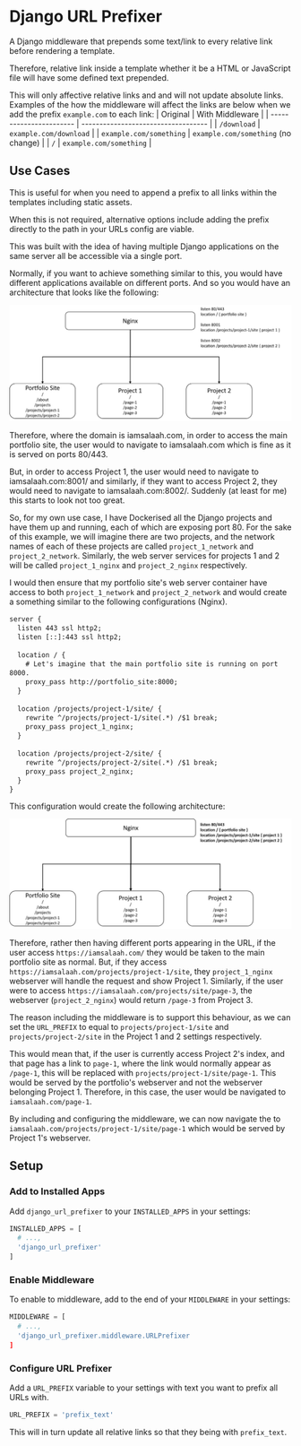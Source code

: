 # Django URL Prefixer
A Django middleware that prepends some text/link to every relative link before rendering a template.

Therefore, relative link inside a template whether it be a HTML or JavaScript file will have some defined text prepended.

This will only affective relative links and and will not update absolute links. Examples of the how the middleware will affect the links are below when we add
the prefix `example.com` to each link:
| Original                | With Middleware                     |
| ----------------------- | ----------------------------------- |
| `/download`             | `example.com/download`              |
| `example.com/something` | `example.com/something` (no change) |
| `/`                     | `example.com/something`             |

## Use Cases
This is useful for when you need to append a prefix to all links within the templates including static assets.

When this is not required, alternative options include adding the prefix directly to the path in your URLs config are viable.

This was built with the idea of having multiple Django applications on the same server all be accessible via a single port.

Normally, if you want to achieve something similar to this, you would have different applications available on different ports. And so you would have an architecture that looks like the following:

![Architecture without middleware](https://raw.githubusercontent.com/Salaah01/django-url-prefixer/master/examples/without_middleware.png)

Therefore, where the domain is iamsalaah.com, in order to access the main portfolio site, the user would to navigate to iamsalaah.com which is fine as it is served on ports 80/443.

But, in order to access Project 1, the user would need to navigate to iamsalaah.com:8001/ and similarly, if they want to access Project 2, they would need to navigate to iamsalaah.com:8002/. Suddenly (at least for me) this starts to look not too great.

So, for my own use case, I have Dockerised all the Django projects and have them up and running, each of which are exposing port 80. For the sake of this example, we will imagine there are two projects, and the network names of each of these projects are called `project_1_network` and `project_2_network`. Similarly, the web server services for projects 1 and 2 will be called `project_1_nginx` and `project_2_nginx` respectively.

I would then ensure that my portfolio site's web server container have access to both `project_1_network` and `project_2_network` and would create a something similar to the following configurations (Nginx).
```nginx
server {
  listen 443 ssl http2;
  listen [::]:443 ssl http2;

  location / {
    # Let's imagine that the main portfolio site is running on port 8000.
    proxy_pass http://portfolio_site:8000;  
  }

  location /projects/project-1/site/ {
    rewrite ^/projects/project-1/site(.*) /$1 break;
    proxy_pass project_1_nginx;
  }

  location /projects/project-2/site/ {
    rewrite ^/projects/project-2/site(.*) /$1 break;
    proxy_pass project_2_nginx;
  }
}
```

This configuration would create the following architecture:

![Architecture with middleware](https://raw.githubusercontent.com/Salaah01/django-url-prefixer/master/examples/with_middleware.png)

Therefore, rather then having different ports appearing in the URL, if the user access `https://iamsalaah.com/` they would be taken to the main portfolio site as normal. But, if they access `https://iamsalaah.com/projects/project-1/site`, they `project_1_nginx` webserver will handle the request and show Project 1.
Similarly, if the user were to access `https://iamsalaah.com/projects/site/page-3`, the webserver (`project_2_nginx`) would return `/page-3` from Project 3.

The reason including the middleware is to support this behaviour, as we can set the `URL_PREFIX` to equal to `projects/project-1/site` and `projects/project-2/site` in the Project 1 and 2 settings respectively.

This would mean that, if the user is currently access Project 2's index, and that page has a link to `page-1`, where the link would normally appear as `/page-1`, this will be replaced with `projects/project-1/site/page-1`. This would be served by the portfolio's webserver and not the webserver belonging Project 1. Therefore, in this case, the user would be navigated to `iamsalaah.com/page-1`.

By including and configuring the middleware, we can now navigate the to `iamsalaah.com/projects/project-1/site/page-1` which would be served by Project 1's webserver.

## Setup
### Add to Installed Apps
Add `django_url_prefixer` to your `INSTALLED_APPS` in your settings:
```python
INSTALLED_APPS = [
  # ...,
  'django_url_prefixer'
]
```

### Enable Middleware
To enable to middleware, add to the end of your `MIDDLEWARE` in your settings:
```python
MIDDLEWARE = [
  # ...,
  'django_url_prefixer.middleware.URLPrefixer
]
```

### Configure URL Prefixer
Add a `URL_PREFIX` variable to your settings with text you want to prefix all
URLs with.
```python
URL_PREFIX = 'prefix_text'
```
This will in turn update all relative links so that they being with `prefix_text`.
